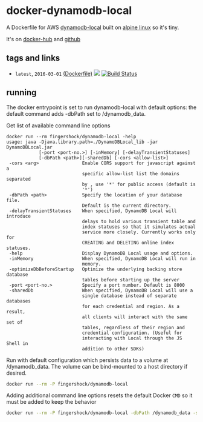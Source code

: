 # docker-dynamodb-local

A Dockerfile for AWS [dynamodb-local](http://docs.aws.amazon.com/amazondynamodb/latest/developerguide/Tools.DynamoDBLocal.html) built on [alpine linux](http://www.alpinelinux.org/) so it's tiny.

It's on [docker-hub](https://hub.docker.com/r/fingershock/dynamodb-local/) and [github](https://github.com/iJJi/docker-dynamodb-local)

## tags and links
 * `latest`, `2016-03-01` [(Dockerfile)](https://github.com/iJJi/docker-dynamodb-local/blob/master/Dockerfile) [![](https://badge.imagelayers.io/fingershock/dynamodb-local:latest.svg)](https://imagelayers.io/?images=fingershock/dynamodb-local:latest) [![Build Status](https://travis-ci.org/iJJi/docker-dynamodb-local.svg?branch=master)](https://travis-ci.org/iJJi/docker-dynamodb-local)

## running

The docker entrypoint is set to run dynamodb-local with default options: the default command adds -dbPath set to /dynamodb_data.

Get list of available command line options
```
docker run --rm fingershock/dynamodb-local -help
usage: java -Djava.library.path=./DynamoDBLocal_lib -jar DynamoDBLocal.jar
            [-port <port-no.>] [-inMemory] [-delayTransientStatuses]
            [-dbPath <path>][-sharedDb] [-cors <allow-list>]
 -cors <arg>                Enable CORS support for javascript against a
                            specific allow-list list the domains separated
                            by , use '*' for public access (default is
                            '*')
 -dbPath <path>             Specify the location of your database file.
                            Default is the current directory.
 -delayTransientStatuses    When specified, DynamoDB Local will introduce
                            delays to hold various transient table and
                            index statuses so that it simulates actual
                            service more closely. Currently works only for
                            CREATING and DELETING online index statuses.
 -help                      Display DynamoDB Local usage and options.
 -inMemory                  When specified, DynamoDB Local will run in
                            memory.
 -optimizeDbBeforeStartup   Optimize the underlying backing store database
                            tables before starting up the server
 -port <port-no.>           Specify a port number. Default is 8000
 -sharedDb                  When specified, DynamoDB Local will use a
                            single database instead of separate databases
                            for each credential and region. As a result,
                            all clients will interact with the same set of
                            tables, regardless of their region and
                            credential configuration. (Useful for
                            interacting with Local through the JS Shell in
                            addition to other SDKs)
```


Run with default configuration which persists data to a volume at /dynamodb_data. The volume can be bind-mounted to a host directory if desired.
```sh
docker run --rm -P fingershock/dynamodb-local 
```


Adding additional command line options resets the default Docker `CMD` so it must be added to keep the behavior
```sh
docker run --rm -P fingershock/dynamodb-local -dbPath /dynamodb_data -sharedDb 
```
